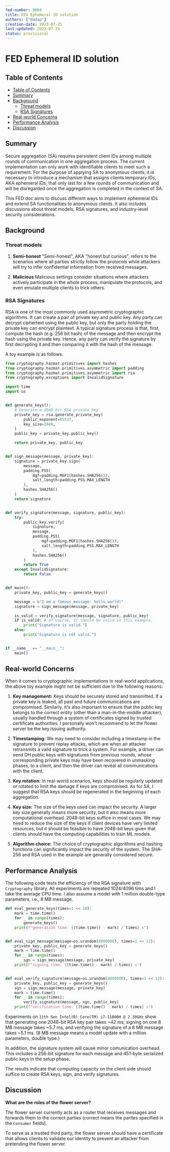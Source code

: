 ```yaml
---
fed-number: 0004
title: FED Ephemeral ID solution
authors: ["@adap"]
creation-date: 2023-07-25
last-updated: 2023-07-25
status: provisional
---
```


# FED Ephemeral ID solution

## Table of Contents

- [Table of Contents](#table-of-contents)
- [Summary](#summary)
- [Background](#background)
  - [Threat models](#threat-models)
  - [RSA Signatures](#rsa-signatures)
- [Real-world Concerns](#real-world-concerns)
- [Performance Analysis](#performance-analysis)
- [Discussion](#discussion)


## Summary

Secure aggregation (SA) requires persistent client IDs among multiple rounds of communication in one aggregation process.
The current implementation can only work with identifiable clients to meet such a requirement.
For the purpose of applying SA to anonymous clients, it is necessary to introduce a mechanism that assigns clients temporary IDs, AKA ephemeral IDs, that only last for a few rounds of communication and will be disregarded once the aggregation is completed in the context of SA.

This FED doc aims to discuss different ways to implement ephemeral IDs and extend SA functionalities to anonymous clients.
It also includes discussions about threat models, RSA signatures, and industry-level security considerations.

## Background

### Threat models

1. **Semi-honest**
"Semi-honest", AKA "honest but curious", refers to the scenarios where all parties strictly follow the protocols while attackers will try to infer confidential information from received messages.

2. **Malicious**
Malicious settings consider situations where attackers actively participate in the whole process, manipulate the protocols, and even emulate multiple clients to trick others.

### RSA Signatures
RSA is one of the most commonly used asymmetric cryptographic algorithms. It can create a pair of private key and public key. Any party can decrypt ciphertext using the public key, but only the party holding the private key can encrypt plaintext. A typical signature process is that, first, compute the hash (e.g. 256 bit hash) of the message and then encrypt the hash using the private key. Hence, any party can verify the signature by first decrypting it and then comparing it with the hash of the message.

A toy example is as follows.
``` python
from cryptography.hazmat.primitives import hashes
from cryptography.hazmat.primitives.asymmetric import padding
from cryptography.hazmat.primitives.asymmetric import rsa
from cryptography.exceptions import InvalidSignature

import time
import os


def generate_keys():
    # Generate a 2048 bit RSA private key
    private_key = rsa.generate_private_key(
        public_exponent=65537,
        key_size=2048,
    )
    public_key = private_key.public_key()

    return private_key, public_key


def sign_message(message, private_key):
    signature = private_key.sign(
        message,
        padding.PSS(
            mgf=padding.MGF1(hashes.SHA256()),
            salt_length=padding.PSS.MAX_LENGTH
        ),
        hashes.SHA256()
    )
    return signature


def verify_signature(message, signature, public_key):
    try:
        public_key.verify(
            signature,
            message,
            padding.PSS(
                mgf=padding.MGF1(hashes.SHA256()),
                salt_length=padding.PSS.MAX_LENGTH
            ),
            hashes.SHA256()
        )
        return True
    except InvalidSignature:
        return False


def main():
    private_key, public_key = generate_keys()

    message = b"I am a famous message: hello world!"
    signature = sign_message(message, private_key)

    is_valid = verify_signature(message, signature, public_key)
    if is_valid: # of course, it should be valid in this example.
        print("Signature is valid.")
    else:
        print("Signature is not valid.")


if __name__ == "__main__":
    main()
```

## Real-world Concerns
When it comes to cryptographic implementations in real-world applications, the above toy example might not be sufficient due to the following reasons:

1. **Key management:** Keys should be securely stored and transmitted. If a private key is leaked, all past and future communications are compromised. Similarly, it's also important to ensure that the public key belongs to the correct entity (other than a man-in-the-middle attacker), usually handled through a system of certificates signed by trusted certificate authorities. I personally won't recommend to let the flower server be the key issuing authority.

2. **Timestamping:** We may need to consider including a timestamp in the signature to prevent replay attacks, which are when an attacker retransmits a valid signature to trick a system.
For example, a driver can send DH public keys with signatures from previous rounds, whose corresponding private keys may have been recovered in unmasking phases, to a client, and then the driver can reveal all communications with the client.

3. **Key rotation:** In real-world scenarios, keys should be regularly updated or rotated to limit the damage if keys are compromised. As for SA, I suggest that RSA keys should be regenerated in the beginning of each aggregation.

4. **Key size:** The size of the keys used can impact the security. A larger key size generally means more security, but it also means more computational overhead. 2048-bit keys suffice in most cases. We may need to reduce the size of the keys if client devices have very limited resources, but it should be feasible to have 2048-bit keys given that clients should have the computing capabilities to train ML models.

5. **Algorithm choice:** The choice of cryptographic algorithms and hashing functions can significantly impact the security of the system. The SHA-256 and RSA used in the example are generally considered secure.

## Performance Analysis

The following code tests the efficiency of the RSA signature with `Cryptography` library. All experiments are repeated 1024/4096 tims and I take the average CPU time. I also assume a model with 1 million double-type parameters, i.e., 8 MB message. 

``` python
def eval_generate_keys(times=1 << 10):
    mark = time.time()
    for _ in range(times):
        generate_keys()
    print(f"generation time: {(time.time() - mark) / times} s")


def eval_sign_message(message=os.urandom(8000000), times=1 << 12):
    private_key, public_key = generate_keys()
    mark = time.time()
    for _ in range(times):
        sgn = sign_message(message, private_key)
    print(f"signing time: {(time.time() - mark) / times} s")


def eval_verify_signature(message=os.urandom(8000000), times=1 << 12):
    private_key, public_key = generate_keys()
    sgn = sign_message(message, private_key)
    mark = time.time()
    for _ in range(times):
        verify_signature(message, sgn, public_key)
    print(f"verification time: {(time.time() - mark) / times} s")
```

Experiments on `11th Gen Intel(R) Core(TM) i7-11800H @ 2.30GHz` show that generating one 2048-bit RSA key pair takes ~42 ms; signing on one 8 MB message takes ~5.7 ms, and verifying the signature of a 8 MB message takes ~5.1 ms. (8 MB message means a model update with a million parameters, double type.)

In addition, the signature system will cause minor comunication overhead. This includes a 256-bit signature for each message and 451-byte serialized public keys in the setup phase. 

The results indicate that computing capacity on the client side should suffice to create RSA keys, sign, and verify signatures. 


## Discussion

**What are the roles of the flower server?**

The flower server currently acts as a router that receives messages and forwards them to the correct parties (correct means the parites specified in the `Consumer` fields). 

To serve as a trusted third party, the flower server should have a certificate that allows clients to validate our identity to prevent an attacker from pretending the flower server.
<!-- To introduce a RSA signature systems. -->

<!-- [TODO]

### Goals

[TODO]

### Non-Goals

[TODO]

## Proposal

[TODO]

## Drawbacks

[TODO] -->
